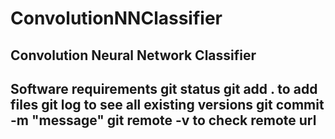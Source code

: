 # ConvolutionNNClassifier
Convolution Neural Network Classifier
-----
Software requirements
git status
git add . to add files
git log to see all existing versions
git commit -m "message"
git remote -v to check remote url
-------



